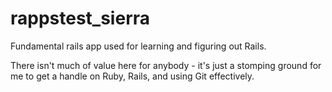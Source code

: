 # rappstest_sierra
Fundamental rails app used for learning and figuring out Rails.

There isn't much of value here for anybody - it's just a stomping ground for me to get a handle on Ruby, Rails, and using Git effectively.

